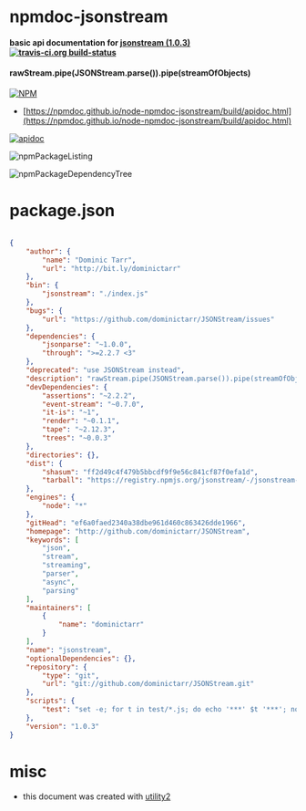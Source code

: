 # npmdoc-jsonstream

#### basic api documentation for  [jsonstream (1.0.3)](http://github.com/dominictarr/JSONStream)  [![travis-ci.org build-status](https://api.travis-ci.org/npmdoc/node-npmdoc-jsonstream.svg)](https://travis-ci.org/npmdoc/node-npmdoc-jsonstream)

#### rawStream.pipe(JSONStream.parse()).pipe(streamOfObjects)

[![NPM](https://nodei.co/npm/jsonstream.png?downloads=true&downloadRank=true&stars=true)](https://www.npmjs.com/package/jsonstream)

- [https://npmdoc.github.io/node-npmdoc-jsonstream/build/apidoc.html](https://npmdoc.github.io/node-npmdoc-jsonstream/build/apidoc.html)

[![apidoc](https://npmdoc.github.io/node-npmdoc-jsonstream/build/screenshot.buildCi.browser.%252Ftmp%252Fbuild%252Fapidoc.html.png)](https://npmdoc.github.io/node-npmdoc-jsonstream/build/apidoc.html)

![npmPackageListing](https://npmdoc.github.io/node-npmdoc-jsonstream/build/screenshot.npmPackageListing.svg)

![npmPackageDependencyTree](https://npmdoc.github.io/node-npmdoc-jsonstream/build/screenshot.npmPackageDependencyTree.svg)



# package.json

```json

{
    "author": {
        "name": "Dominic Tarr",
        "url": "http://bit.ly/dominictarr"
    },
    "bin": {
        "jsonstream": "./index.js"
    },
    "bugs": {
        "url": "https://github.com/dominictarr/JSONStream/issues"
    },
    "dependencies": {
        "jsonparse": "~1.0.0",
        "through": ">=2.2.7 <3"
    },
    "deprecated": "use JSONStream instead",
    "description": "rawStream.pipe(JSONStream.parse()).pipe(streamOfObjects)",
    "devDependencies": {
        "assertions": "~2.2.2",
        "event-stream": "~0.7.0",
        "it-is": "~1",
        "render": "~0.1.1",
        "tape": "~2.12.3",
        "trees": "~0.0.3"
    },
    "directories": {},
    "dist": {
        "shasum": "ff2d49c4f479b5bbcdf9f9e56c841cf87f0efa1d",
        "tarball": "https://registry.npmjs.org/jsonstream/-/jsonstream-1.0.3.tgz"
    },
    "engines": {
        "node": "*"
    },
    "gitHead": "ef6a0faed2340a38dbe961d460c863426dde1966",
    "homepage": "http://github.com/dominictarr/JSONStream",
    "keywords": [
        "json",
        "stream",
        "streaming",
        "parser",
        "async",
        "parsing"
    ],
    "maintainers": [
        {
            "name": "dominictarr"
        }
    ],
    "name": "jsonstream",
    "optionalDependencies": {},
    "repository": {
        "type": "git",
        "url": "git://github.com/dominictarr/JSONStream.git"
    },
    "scripts": {
        "test": "set -e; for t in test/*.js; do echo '***' $t '***'; node $t; done"
    },
    "version": "1.0.3"
}
```



# misc
- this document was created with [utility2](https://github.com/kaizhu256/node-utility2)
